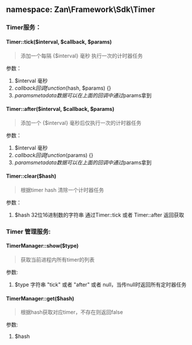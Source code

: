 
## namespace: Zan\Framework\Sdk\Timer

### Timer服务：

#### Timer::tick($interval, $callback, $params)

>  添加一个每隔 {$interval} 毫秒 执行一次的计时器任务

参数：

1. $interval 毫秒
2. $callback 回调  function ($hash, $params) {}
3. $params metadata数据 可以在上面的回调中通过$params拿到



#### Timer::after($interval, $callback, $params)

>  添加一个 {$interval} 毫秒后仅执行一次的计时器任务

参数：

1. $interval 毫秒
2. $callback 回调  function ($params) {}
3. $params metadata数据 可以在上面的回调中通过$params拿到


#### Timer::clear($hash)

>  根据timer hash 清除一个计时器任务

参数：

1. $hash 32位16进制数的字符串 通过Timer::tick 或者 Timer::after 返回获取


### Timer 管理服务:
#### TimerManager::show($type)

> 获取当前进程内所有timer的列表

参数:

1. $type 字符串 "tick" 或者 "after" 或者 null，当传null时返回所有定时器任务

#### TimerManager::get($hash)

> 根据hash获取对应timer，不存在则返回false

参数:

1. $hash 
